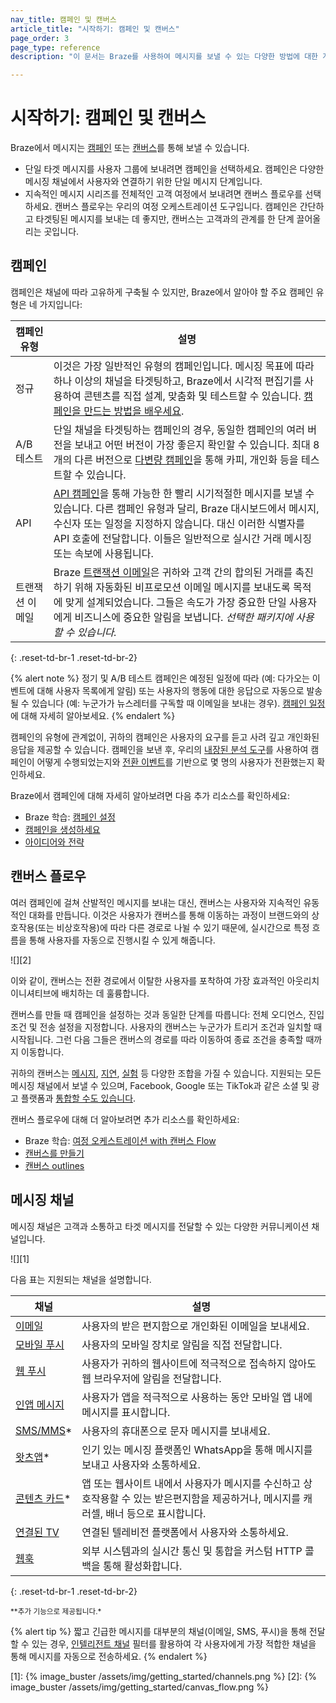 ```yaml
---
nav_title: 캠페인 및 캔버스
article_title: "시작하기: 캠페인 및 캔버스"
page_order: 3
page_type: reference
description: "이 문서는 Braze를 사용하여 메시지를 보낼 수 있는 다양한 방법에 대한 개요를 제공합니다."

---
```


# 시작하기: 캠페인 및 캔버스

Braze에서 메시지는 [캠페인](#campaigns) 또는 [캔버스](#canvas-flow)를 통해 보낼 수 있습니다.

- 단일 타겟 메시지를 사용자 그룹에 보내려면 캠페인을 선택하세요. 캠페인은 다양한 메시징 채널에서 사용자와 연결하기 위한 단일 메시지 단계입니다.
- 지속적인 메시지 시리즈를 전체적인 고객 여정에서 보내려면 캔버스 플로우를 선택하세요. 캔버스 플로우는 우리의 여정 오케스트레이션 도구입니다. 캠페인은 간단하고 타겟팅된 메시지를 보내는 데 좋지만, 캔버스는 고객과의 관계를 한 단계 끌어올리는 곳입니다.

## 캠페인

캠페인은 채널에 따라 고유하게 구축될 수 있지만, Braze에서 알아야 할 주요 캠페인 유형은 네 가지입니다:

| 캠페인 유형        | 설명                                                                                                                                                                                                                                                                                              |
| -------------------- | -------------------------------------------------------------------------------------------------------------------------------------------------------------------------------------------------------------------------------------------------------------------------------------------------------- |
| 정규              | 이것은 가장 일반적인 유형의 캠페인입니다. 메시징 목표에 따라 하나 이상의 채널을 타겟팅하고, Braze에서 시각적 편집기를 사용하여 콘텐츠를 직접 설계, 맞춤화 및 테스트할 수 있습니다. [캠페인을 만드는 방법을 배우세요]({{site.baseurl}}/user_guide/engagement_tools/campaigns/building_campaigns/creating_campaign). |
| A/B 테스트          | 단일 채널을 타겟팅하는 캠페인의 경우, 동일한 캠페인의 여러 버전을 보내고 어떤 버전이 가장 좋은지 확인할 수 있습니다. 최대 8개의 다른 버전으로 [다변량 캠페인]({{site.baseurl}}/user_guide/engagement_tools/testing/multivariant_testing/)을 통해 카피, 개인화 등을 테스트할 수 있습니다. |
| API                  | [API 캠페인]({{site.baseurl}}/api/api_campaigns/)을 통해 가능한 한 빨리 시기적절한 메시지를 보낼 수 있습니다. 다른 캠페인 유형과 달리, Braze 대시보드에서 메시지, 수신자 또는 일정을 지정하지 않습니다. 대신 이러한 식별자를 API 호출에 전달합니다. 이들은 일반적으로 실시간 거래 메시징 또는 속보에 사용됩니다.  |
| 트랜잭션 이메일 | Braze [트랜잭션 이메일]({{site.baseurl}}/user_guide/message_building_by_channel/email/transactional_message_api_campaign/)은 귀하와 고객 간의 합의된 거래를 촉진하기 위해 자동화된 비프로모션 이메일 메시지를 보내도록 목적에 맞게 설계되었습니다. 그들은 속도가 가장 중요한 단일 사용자에게 비즈니스에 중요한 알림을 보냅니다. *선택한 패키지에 사용할 수 있습니다.* |
{: .reset-td-br-1 .reset-td-br-2}

{% alert note %}
정기 및 A/B 테스트 캠페인은 예정된 일정에 따라 (예: 다가오는 이벤트에 대해 사용자 목록에게 알림) 또는 사용자의 행동에 대한 응답으로 자동으로 발송될 수 있습니다 (예: 누군가가 뉴스레터를 구독할 때 이메일을 보내는 경우). [캠페인 일정]({{site.baseurl}}/user_guide/engagement_tools/campaigns/building_campaigns/delivery_types)에 대해 자세히 알아보세요.
{% endalert %}

캠페인의 유형에 관계없이, 귀하의 캠페인은 사용자의 요구를 듣고 사려 깊고 개인화된 응답을 제공할 수 있습니다. 캠페인을 보낸 후, 우리의 [내장된 분석 도구]({{site.baseurl}}/user_guide/data_and_analytics/reporting)를 사용하여 캠페인이 어떻게 수행되었는지와 [전환 이벤트]({{site.baseurl}}/user_guide/engagement_tools/campaigns/building_campaigns/conversion_events/)를 기반으로 몇 명의 사용자가 전환했는지 확인하세요.

Braze에서 캠페인에 대해 자세히 알아보려면 다음 추가 리소스를 확인하세요:

- Braze 학습: [캠페인 설정](https://learning.braze.com/campaign-setup-delivery-targeting-conversions)
- [캠페인을 생성하세요]({{site.baseurl}}/user_guide/engagement_tools/campaigns/building_campaigns/creating_campaign)
- [아이디어와 전략]({{site.baseurl}}/user_guide/engagement_tools/campaigns/ideas_and_strategies)

## 캔버스 플로우

여러 캠페인에 걸쳐 산발적인 메시지를 보내는 대신, 캔버스는 사용자와 지속적인 유동적인 대화를 만듭니다. 이것은 사용자가 캔버스를 통해 이동하는 과정이 브랜드와의 상호작용(또는 비상호작용)에 따라 다른 경로로 나뉠 수 있기 때문에, 실시간으로 특정 흐름을 통해 사용자를 자동으로 진행시킬 수 있게 해줍니다.

![][2]

이와 같이, 캔버스는 전환 경로에서 이탈한 사용자를 포착하여 가장 효과적인 아웃리치 이니셔티브에 배치하는 데 훌륭합니다.

캔버스를 만들 때 캠페인을 설정하는 것과 동일한 단계를 따릅니다: 전체 오디언스, 진입 조건 및 전송 설정을 지정합니다. 사용자의 캔버스는 누군가가 트리거 조건과 일치할 때 시작됩니다. 그런 다음 그들은 캔버스의 경로를 따라 이동하여 종료 조건을 충족할 때까지 이동합니다.

귀하의 캔버스는 [메시지]({{site.baseurl}}/user_guide/engagement_tools/canvas/canvas_components/message_step/), [지연]({{site.baseurl}}/user_guide/engagement_tools/canvas/canvas_components/delay_step/), [실험]({{site.baseurl}}/user_guide/engagement_tools/canvas/canvas_components/experiment_step/) 등 다양한 조합을 가질 수 있습니다. 지원되는 모든 메시징 채널에서 보낼 수 있으며, Facebook, Google 또는 TikTok과 같은 소셜 및 광고 플랫폼과 [통합할 수도 있습니다]({{site.baseurl}}/partners/canvas_steps/overview/).

캔버스 플로우에 대해 더 알아보려면 추가 리소스를 확인하세요:

- Braze 학습: [여정 오케스트레이션 with 캔버스 Flow](https://learning.braze.com/path/journey-orchestration-with-canvas-flow)
- [캔버스를 만들기]({{site.baseurl}}/user_guide/engagement_tools/canvas/create_a_canvas/create_a_canvas/)
- [캔버스 outlines]({{site.baseurl}}/user_guide/engagement_tools/canvas/get_started/canvas_outlines/)

## 메시징 채널

메시징 채널은 고객과 소통하고 타겟 메시지를 전달할 수 있는 다양한 커뮤니케이션 채널입니다. 

![][1]

다음 표는 지원되는 채널을 설명합니다.

| 채널                                                                                              | 설명                                                                                                                                            |
| ---------------------------------------------------------------------------------------------------- | ------------------------------------------------------------------------------------------------------------------------------------------------------ |
| [이메일]({{site.baseurl}}/user_guide/message_building_by_channel/email/about/)                        | 사용자의 받은 편지함으로 개인화된 이메일을 보내세요.                                                                                                       |
| [모바일 푸시]({{site.baseurl}}/user_guide/message_building_by_channel/push/about/)                   | 사용자의 모바일 장치로 알림을 직접 전달합니다.                                                                                   |
| [웹 푸시]({{site.baseurl}}/user_guide/message_building_by_channel/push/web)                         | 사용자가 귀하의 웹사이트에 적극적으로 접속하지 않아도 웹 브라우저에 알림을 전달합니다.                                                         |
| [인앱 메시지]({{site.baseurl}}/user_guide/message_building_by_channel/in-app_messages/about/)    | 사용자가 앱을 적극적으로 사용하는 동안 모바일 앱 내에 메시지를 표시합니다.                                                                             |
| [SMS/MMS]({{site.baseurl}}/user_guide/message_building_by_channel/sms/about_sms/)*                   | 사용자의 휴대폰으로 문자 메시지를 보내세요.                                                                                                            |
| [왓츠앱]({{site.baseurl}}/user_guide/message_building_by_channel/whatsapp/overview/)*              | 인기 있는 메시징 플랫폼인 WhatsApp을 통해 메시지를 보내고 사용자와 소통하세요.                                                   |
| [콘텐츠 카드]({{site.baseurl}}/user_guide/message_building_by_channel/content_cards/about/)*       | 앱 또는 웹사이트 내에서 사용자가 메시지를 수신하고 상호작용할 수 있는 받은편지함을 제공하거나, 메시지를 캐러셀, 배너 등으로 표시합니다. |
| [연결된 TV]({{site.baseurl}}/developer_guide/platform_wide/tv_and_ott/)                           | 연결된 텔레비전 플랫폼에서 사용자와 소통하세요.                                                                                                   |
| [웹훅]({{site.baseurl}}/user_guide/message_building_by_channel/webhooks/understanding_webhooks/) | 외부 시스템과의 실시간 통신 및 통합을 커스텀 HTTP 콜백을 통해 활성화합니다.                                                    |
{: .reset-td-br-1 .reset-td-br-2}

<sup>\*\*추가 기능으로 제공됩니다.*</sup>

{% alert tip %}
짧고 긴급한 메시지를 대부분의 채널(이메일, SMS, 푸시)을 통해 전달할 수 있는 경우, [인텔리전트 채널]({{site.baseurl}}/user_guide/sage_ai/intelligence/intelligent_channel/) 필터를 활용하여 각 사용자에게 가장 적합한 채널을 통해 메시지를 자동으로 전송하세요.
{% endalert %}

[1]: {% image_buster /assets/img/getting_started/channels.png %}
[2]: {% image_buster /assets/img/getting_started/canvas_flow.png %}